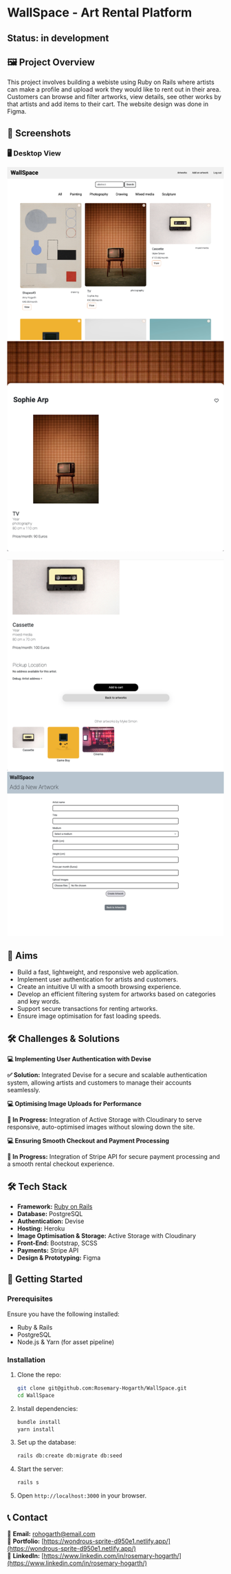 # WallSpace - Art Rental Platform

## Status: in development

## 🖼️ Project Overview  

This project involves building a webiste using Ruby on Rails where artists can make a profile and upload work they would like to rent out in their area. Customers can browse and filter artworks, view details, see other works by that artists and add items to their cart. The website design was done in Figma.


## 📸 Screenshots  

### 🖥️ Desktop View  

![Desktop View](screenshots/index.png) 
</br>
![Desktop View](screenshots/show.png)  
</br>
![Desktop View](screenshots/show-2.png) 
</br>
![Desktop View](screenshots/form.png)  


## 🎯 Aims

- Build a fast, lightweight, and responsive web application.
- Implement user authentication for artists and customers.
- Create an intuitive UI with a smooth browsing experience.
- Develop an efficient filtering system for artworks based on categories and key words.
- Support secure transactions for renting artworks.
- Ensure image optimisation for fast loading speeds.

## 🛠️ Challenges & Solutions

**💻 Implementing User Authentication with Devise**

**✅ Solution:** Integrated Devise for a secure and scalable authentication system, allowing artists and customers to manage their accounts seamlessly.

**💻 Optimising Image Uploads for Performance**

**🚧 In Progress:** Integration of Active Storage with Cloudinary to serve responsive, auto-optimised images without slowing down the site.

**💻 Ensuring Smooth Checkout and Payment Processing**

**🚧 In Progress:** Integration of Stripe API for secure payment processing and a smooth rental checkout experience.


## 🛠 Tech Stack

- **Framework:** [Ruby on Rails](https://rubyonrails.org/)
- **Database:** PostgreSQL
- **Authentication:** Devise
- **Hosting:** Heroku 
- **Image Optimisation & Storage:** Active Storage with Cloudinary
- **Front-End:** Bootstrap, SCSS
- **Payments:** Stripe API 
- **Design & Prototyping:** Figma


## 🚀 Getting Started

### Prerequisites

Ensure you have the following installed:

- Ruby & Rails
- PostgreSQL
- Node.js & Yarn (for asset pipeline)

### Installation

1. Clone the repo:
   ```sh
   git clone git@github.com:Rosemary-Hogarth/WallSpace.git  
   cd WallSpace  

   ```
2. Install dependencies:
   ```sh
   bundle install  
   yarn install  
   ```
3. Set up the database:
   ```sh
   rails db:create db:migrate db:seed  
   ```
4. Start the server:
   ```sh
   rails s  
   ```
5. Open `http://localhost:3000` in your browser.



## 📞 Contact  

📧 **Email:** rohogarth@email.com  
🔗 **Portfolio:** [https://wondrous-sprite-d950e1.netlify.app/](https://wondrous-sprite-d950e1.netlify.app/)  
💼 **LinkedIn:** [https://www.linkedin.com/in/rosemary-hogarth/](https://www.linkedin.com/in/rosemary-hogarth/)  

